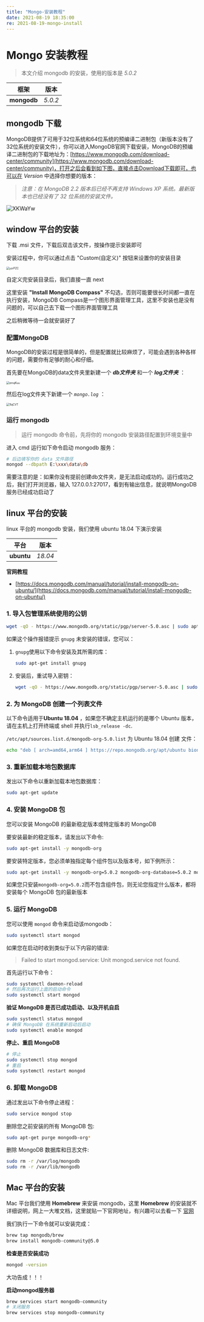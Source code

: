 ```yaml
---
title: "Mongo-安装教程"
date: 2021-08-19 18:35:00
re: 2021-08-19-mongo-install
---
```


# Mongo 安装教程

> 本文介绍 mongodb 的安装，使用的版本是 *5.0.2*

| 框架        | 版本    |
| ----------- | ------- |
| **mongodb** | *5.0.2* |

## mongodb 下载

MongoDB提供了可用于32位系统和64位系统的预编译二进制包（新版本没有了32位系统的安装文件），你可以进入MongoDB官网下载安装，MongoDB的预编译二进制包的下载地址为：[https://www.mongodb.com/download-center/community](https://www.mongodb.com/download-center/community)，打开之后会看到如下图，直接点击Download下载即可，也可以在 *Version* 中选择你想要的版本：

> *注意：在 MongoDB 2.2 版本后已经不再支持 Windows XP 系统。最新版本也已经没有了 32 位系统的安装文件。*

![XKWaYw](https://media.zenghr.cn/blog/img/20210827/XKWaYw.png)

## window 平台的安装

下载 .msi 文件，下载后双击该文件，按操作提示安装即可

安装过程中，你可以通过点击 "Custom(自定义)" 按钮来设置你的安装目录

<img src="https://media.zenghr.cn/blog/img/20210827/yzrPZC.png" alt="yzrPZC" style="zoom: 50%;" />

自定义完安装目录后，我们直接一直 next

这里安装 **"Install MongoDB Compass"** 不勾选，否则可能要很长时间都一直在执行安装，MongoDB Compass是一个图形界面管理工具，这里不安装也是没有问题的，可以自己去下载一个图形界面管理工具

之后稍微等待一会就安装好了

### 配置MongoDB

MongoDB的安装过程是很简单的，但是配置就比较麻烦了，可能会遇到各种各样的问题，需要你有足够的耐心和仔细。

首先要在MongoDB的data文件夹里新建一个 ***db文件夹*** 和一个 ***log文件夹*** ：

<img src="https://media.zenghr.cn/blog/img/20210827/emqKuu.png" alt="emqKuu" style="zoom: 50%;" />

然后在log文件夹下新建一个 *`mongo.log`* ：

<img src="https://media.zenghr.cn/blog/img/20210827/1lqCVT.png" alt="1lqCVT" style="zoom:50%;" />

### 运行 mongodb

> 运行 mongodb 命令前，先将你的 mongodb 安装路径配置到环境变量中

进入 cmd 运行如下命令启动 mongodb 服务：

```sh
# 后边填写你的 data 文件路径
mongod --dbpath E:\xxx\data\db
```

需要注意的是：如果你没有提前创建db文件夹，是无法启动成功的。运行成功之后，我们打开浏览器，输入 127.0.0.1:27017，看到有输出信息，就说明MongoDB服务已经成功启动了

## linux 平台的安装

linux 平台的 mongodb 安装，我们使用 ubuntu 18.04 下演示安装

| 平台       | 版本    |
| ---------- | ------- |
| **ubuntu** | *18.04* |

**官网教程**

- [https://docs.mongodb.com/manual/tutorial/install-mongodb-on-ubuntu/](https://docs.mongodb.com/manual/tutorial/install-mongodb-on-ubuntu/)

### 1. 导入包管理系统使用的公钥

```sh
wget -qO - https://www.mongodb.org/static/pgp/server-5.0.asc | sudo apt-key add -
```

如果这个操作报错提示 `gnupg` 未安装的错误，您可以：

1. `gnupg`使用以下命令安装及其所需的库：

   ```sh
   sudo apt-get install gnupg
   ```

2. 安装后，重试导入密钥：

   ```sh
   wget -qO - https://www.mongodb.org/static/pgp/server-5.0.asc | sudo apt-key add -
   ```

### 2. 为 MongoDB 创建一个列表文件

以下命令适用于**Ubuntu 18.04** ，如果您不确定主机运行的是哪个 Ubuntu 版本，请在主机上打开终端或 shell 并执行`lsb_release -dc`.

`/etc/apt/sources.list.d/mongodb-org-5.0.list` 为 Ubuntu 18.04 创建 文件：

```sh
echo "deb [ arch=amd64,arm64 ] https://repo.mongodb.org/apt/ubuntu bionic/mongodb-org/5.0 multiverse" | sudo tee /etc/apt/sources.list.d/mongodb-org-5.0.list
```

### 3. 重新加载本地包数据库

发出以下命令以重新加载本地包数据库：

```sh
sudo apt-get update
```

### 4. 安装 MongoDB 包

您可以安装 MongoDB 的最新稳定版本或特定版本的 MongoDB

要安装最新的稳定版本，请发出以下命令:

```sh
sudo apt-get install -y mongodb-org
```

要安装特定版本，您必须单独指定每个组件包以及版本号，如下例所示：

```sh
sudo apt-get install -y mongodb-org=5.0.2 mongodb-org-database=5.0.2 mongodb-org-server=5.0.2 mongodb-org-shell=5.0.2 mongodb-org-mongos=5.0.2 mongodb-org-tools=5.0.2
```

如果您只安装`mongodb-org=5.0.2`而不包含组件包，则无论您指定什么版本，都将安装每个 MongoDB 包的最新版本

### 5. 运行 MongoDB

您可以使用 `mongod` 命令来启动该mongodb：

```sh
sudo systemctl start mongod
```

如果您在启动时收到类似于以下内容的错误:

> Failed to start mongod.service: Unit mongod.service not found.

首先运行以下命令：

```sh
sudo systemctl daemon-reload
# 然后再次运行上面的启动命令
sudo systemctl start mongod
```

**验证 MongoDB 是否已成功启动、以及开机自启**

```sh
sudo systemctl status mongod
# 确保 MongoDB 在系统重新启动后启动
sudo systemctl enable mongod
```

**停止、重启 MongoDB**

```sh
# 停止
sudo systemctl stop mongod
# 重启
sudo systemctl restart mongod
```

### 6. 卸载 MongoDB

通过发出以下命令停止进程：

```sh
sudo service mongod stop
```

删除您之前安装的所有 MongoDB 包:

```sh
sudo apt-get purge mongodb-org*
```

删除 MongoDB 数据库和日志文件:

```sh
sudo rm -r /var/log/mongodb
sudo rm -r /var/lib/mongodb
```

## Mac 平台的安装

Mac 平台我们使用 **Homebrew** 来安装 mongodb，这里 **Homebrew** 的安装就不详细说明，网上一大堆文档，这里就贴一下官网地址，有兴趣可以去看一下 [官网](https://brew.sh/#install)

我们执行一下命令就可以安装完成：

```sh
brew tap mongodb/brew
brew install mongodb-community@5.0
```

**检查是否安装成功**

```sh
mongod -version
```

大功告成！！！

**启动mongod服务器**

```sh
brew services start mongodb-community
# 关闭服务
brew services stop mongodb-community
```

